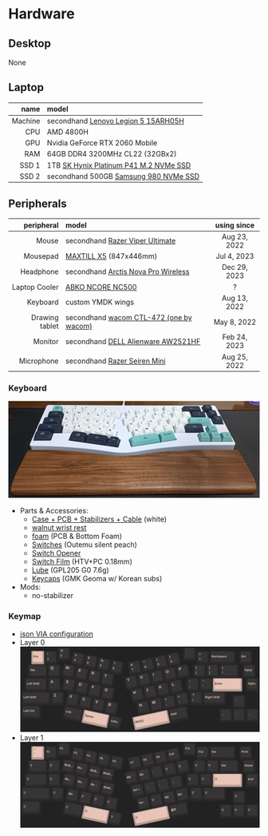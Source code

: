 # Hardware

## Desktop

None

## Laptop

|    name | model                                                                                                                                   |
| ------: | :-------------------------------------------------------------------------------------------------------------------------------------- |
| Machine | secondhand [Lenovo Legion 5 15ARH05H](https://pcsupport.lenovo.com/us/en/products/laptops-and-netbooks/legion-series/legion-5-15arh05h) |
|     CPU | AMD 4800H                                                                                                                               |
|     GPU | Nvidia GeForce RTX 2060 Mobile                                                                                                          |
|     RAM | 64GB DDR4 3200MHz CL22 (32GBx2)                                                                                                         |
|   SSD 1 | 1TB [SK Hynix Platinum P41 M.2 NVMe SSD](https://ssd.skhynix.com/platinum_p41)                                                          |
|   SSD 2 | secondhand 500GB [Samsung 980 NVMe SSD](https://semiconductor.samsung.com/consumer-storage/internal-ssd/980)                            |

## Peripherals

|     peripheral | model                                                                                                                  | using since  |
| -------------: | :--------------------------------------------------------------------------------------------------------------------- | :----------: |
|          Mouse | secondhand [Razer Viper Ultimate](https://www.razer.com/gaming-mice/razer-viper-ultimate)                              | Aug 23, 2022 |
|       Mousepad | [MAXTILL X5](https://prod.danawa.com/info/?pcode=6995089) (847x446mm)                                                  | Jul 4, 2023  |
|      Headphone | secondhand [Arctis Nova Pro Wireless](https://steelseries.com/gaming-headsets/arctis-nova-pro-wireless-pc-playstation) | Dec 29, 2023 |
|  Laptop Cooler | [ABKO NCORE NC500](http://ncore.co.kr/shop/product_item.php?ItId=2586312930)                                           |      ?       |
|       Keyboard | custom YMDK wings                                                                                                      | Aug 13, 2022 |
| Drawing tablet | secondhand [wacom CTL-472 (one by wacom)](https://www.wacom.com/en-us/products/pen-tablets/one-by-wacom)               | May 8, 2022  |
|        Monitor | secondhand [DELL Alienware AW2521HF](https://www.rtings.com/monitor/reviews/dell/alienware-aw2521hf)                   | Feb 24, 2023 |
|     Microphone | secondhand [Razer Seiren Mini](https://www.razer.com/streaming-microphones/razer-seiren-mini)                          | Aug 25, 2022 |

### Keyboard

![keyboard](./kbd.png)

- Parts & Accessories:
  - [Case + PCB + Stabilizers + Cable](https://ko.aliexpress.com/item/1005003330613995.html) (white)
  - [walnut wrist rest](https://ko.aliexpress.com/item/1005003629440348.html)
  - [foam](https://ko.aliexpress.com/item/1005004451001013.html) (PCB & Bottom Foam)
  - [Switches](https://www.aliexpress.com/item/1005003891937604.html) (Outemu silent peach)
  - [Switch Opener](https://smartstore.naver.com/ownkeeb/products/6804912949)
  - [Switch Film](https://www.aliexpress.com/item/1005002885279946.html) (HTV+PC 0.18mm)
  - [Lube](https://www.aliexpress.com/item/1005002297786498.html) (GPL205 G0 7.6g)
  - [Keycaps](https://www.aliexpress.com/item/1005003834670594.html) (GMK Geoma w/ Korean subs)
- Mods:
  - no-stabilizer

### Keymap

- [json VIA configuration](./wings_hotswap.json)
- Layer 0
  ![keyboard layer 0](./kbd_layer_0.png)
- Layer 1
  ![keyboard layer 1](./kbd_layer_1.png)
